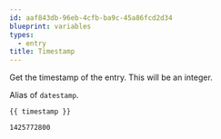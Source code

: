 ```yaml
---
id: aaf843db-96eb-4cfb-ba9c-45a86fcd2d34
blueprint: variables
types:
  - entry
title: Timestamp
---
```

Get the timestamp of the entry. This will be an integer.

Alias of `datestamp`.

```
{{ timestamp }}
```

```html
1425772800
```
